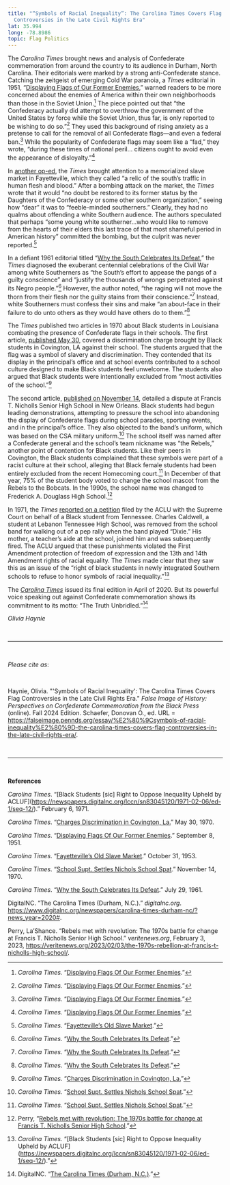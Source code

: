 ```yaml
---
title: "“Symbols of Racial Inequality”: The Carolina Times Covers Flag
  Controversies in the Late Civil Rights Era"
lat: 35.994
long: -78.8986
topic: Flag Politics
---
```

The *Carolina Times* brought news and analysis of Confederate commemoration from around the country to its audience in Durham, North Carolina. Their editorials were marked by a strong anti-Confederate stance. Catching the zeitgeist of emerging Cold War paranoia, a *Times* editorial in 1951, “[Displaying Flags of Our Former Enemies](https://newspapers.digitalnc.org/lccn/2020258288/1951-09-08/ed-1/seq-2/),” warned readers to be more concerned about the enemies of America within their own neighborhoods than those in the Soviet Union.[^1] The piece pointed out that “the Confederacy actually did attempt to overthrow the government of the United States by force while the Soviet Union, thus far, is only reported to be wishing to do so.”[^2] They used this background of rising anxiety as a pretense to call for the removal of all Confederate flags—and even a federal ban.[^3] While the popularity of Confederate flags may seem like a “fad,” they wrote, “during these times of national peril… citizens ought to avoid even the appearance of disloyalty.”[^4]

In [another op-ed](https://newspapers.digitalnc.org/search/pages/results/?proxtext=&proxdistance=&ortext=&andtext=fayetteville%27s+old+slave+market&phrasetext=&county=&date1=&date2=&lccn=sn83045120&lccn=2020258288&page=2&sort=date), the *Times* brought attention to a memorialized slave market in Fayetteville, which they called “a relic of the south’s traffic in human flesh and blood.” After a bombing attack on the market, the *Times* wrote that it would “no doubt be restored to its former status by the Daughters of the Confederacy or some other southern organization,” seeing how “dear” it was to “feeble-minded southerners.” Clearly, they had no qualms about offending a white Southern audience. The authors speculated that perhaps “some young white southerner...who would like to remove from the hearts of their elders this last trace of that most shameful period in American history” committed the bombing, but the culprit was never reported.[^5]

In a defiant 1961 editorial titled “[Why the South Celebrates Its Defeat](https://newspapers.digitalnc.org/lccn/sn83045120/1961-07-29/ed-1/seq-2/),” the *Times* diagnosed the exuberant centennial celebrations of the Civil War among white Southerners as “the South’s effort to appease the pangs of a guilty conscience” and “justify the thousands of wrongs perpetrated against its Negro people.”[^6] However, the author noted, “the raging will not move the thorn from their flesh nor the guilty stains from their conscience.”[^7] Instead, white Southerners must confess their sins and make “an about-face in their failure to do unto others as they would have others do to them.”[^8]

The *Times* published two articles in 1970 about Black students in Louisiana combating the presence of Confederate flags in their schools. The first article, [published May 30](https://newspapers.digitalnc.org/lccn/sn83045120/1970-05-30/ed-1/seq-15/), covered a discrimination charge brought by Black students in Covington, LA against their school. The students argued that the flag was a symbol of slavery and discrimination. They contended that its display in the principal’s office and at school events contributed to a school culture designed to make Black students feel unwelcome. The students also argued that Black students were intentionally excluded from “most activities of the school.”[^9]

The second article, [published on November 14](https://newspapers.digitalnc.org/lccn/sn83045120/1970-11-14/ed-1/seq-13/), detailed a dispute at Francis T. Nicholls Senior High School in New Orleans. Black students had begun leading demonstrations, attempting to pressure the school into abandoning the display of Confederate flags during school parades, sporting events, and in the principal’s office. They also objected to the band’s uniform, which was based on the CSA military uniform.[^10] The school itself was named after a Confederate general and the school’s team nickname was “the Rebels,” another point of contention for Black students. Like their peers in Covington, the Black students complained that these symbols were part of a racist culture at their school, alleging that Black female students had been entirely excluded from the recent Homecoming court.[^11] In December of that year, 75% of the student body voted to change the school mascot from the Rebels to the Bobcats. In the 1990s, the school name was changed to Frederick A. Douglass High School.[^12]

In 1971, the *Times* [reported on a petition](https://newspapers.digitalnc.org/lccn/sn83045120/1971-02-06/ed-1/seq-12/) filed by the ACLU with the Supreme Court on behalf of a Black student from Tennessee. Charles Caldwell, a student at Lebanon Tennessee High School, was removed from the school band for walking out of a pep rally when the band played “Dixie.” His mother, a teacher’s aide at the school, joined him and was subsequently fired. The ACLU argued that these punishments violated the First Amendment protection of freedom of expression and the 13th and 14th Amendment rights of racial equality. The *Times* made clear that they saw this as an issue of the “right of black students in newly integrated Southern schools to refuse to honor symbols of racial inequality.”[^13]

The *[Carolina Times](https://www.digitalnc.org/newspapers/carolina-times-durham-nc/?news_year=2020)* issued its final edition in April of 2020. But its powerful voice speaking out against Confederate commemoration shows its commitment to its motto: “The Truth Unbridled.”[^14]

*Olivia Haynie*

<br>

<hr>

<br>

*Please cite as*: 

<br>

Haynie, Olivia. "'Symbols of Racial Inequality': The Carolina Times Covers Flag Controversies in the Late Civil Rights Era." *False Image of History: Perspectives on Confederate Commemoration from the Black Press* (online). Fall 2024 Edition. Schaefer, Donovan O., ed. URL = https://falseimage.pennds.org/essay/%E2%80%9Csymbols-of-racial-inequality%E2%80%9D-the-carolina-times-covers-flag-controversies-in-the-late-civil-rights-era/.

<br>

<hr>

<br>

**References**

*Carolina Times*. “\[Black Students [sic] Right to Oppose Inequality Upheld by ACLUF](https://newspapers.digitalnc.org/lccn/sn83045120/1971-02-06/ed-1/seq-12/).” February 6, 1971.

*Carolina Times*. “[Charges Discrimination in Covington, La.](https://newspapers.digitalnc.org/lccn/sn83045120/1970-05-30/ed-1/seq-15/)” May 30, 1970.

*Carolina Times*. “[Displaying Flags Of Our Former Enemies](https://newspapers.digitalnc.org/lccn/2020258288/1951-09-08/ed-1/seq-2/).” September 8, 1951.

*Carolina Times*. “[Fayetteville’s Old Slave Market](https://newspapers.digitalnc.org/lccn/sn83045120/1953-10-31/ed-1/seq-2/#words=FAYETTEVILLE+Fayetteville+market+old+slave).” October 31, 1953.

*Carolina Times*. “[School Supt. Settles Nichols School Spat](https://newspapers.digitalnc.org/lccn/sn83045120/1970-11-14/ed-1/seq-13/).” November 14, 1970.

*Carolina Times*. “[Why the South Celebrates Its Defeat](https://newspapers.digitalnc.org/lccn/sn83045120/1961-07-29/ed-1/seq-2/).” July 29, 1961.

DigitalNC. “The Carolina Times (Durham, N.C.).” *digitalnc.org*. https://www.digitalnc.org/newspapers/carolina-times-durham-nc/?news_year=2020#.

Perry, La’Shance. “Rebels met with revolution: The 1970s battle for change at Francis T. Nicholls Senior High School.” *veritenews.org*, February 3, 2023, https://veritenews.org/2023/02/03/the-1970s-rebellion-at-francis-t-nicholls-high-school/.

[^1]: *Carolina Times.* “[Displaying Flags Of Our Former Enemies](https://newspapers.digitalnc.org/lccn/2020258288/1951-09-08/ed-1/seq-2/).”

[^2]: *Carolina Times.* “[Displaying Flags Of Our Former Enemies](https://newspapers.digitalnc.org/lccn/2020258288/1951-09-08/ed-1/seq-2/).”

[^3]: *Carolina Times.* “[Displaying Flags Of Our Former Enemies](https://newspapers.digitalnc.org/lccn/2020258288/1951-09-08/ed-1/seq-2/).”

[^4]: *Carolina Times.* “[Displaying Flags Of Our Former Enemies](https://newspapers.digitalnc.org/lccn/2020258288/1951-09-08/ed-1/seq-2/).”

[^5]: *Carolina Times*. “[Fayetteville’s Old Slave Market](https://newspapers.digitalnc.org/lccn/sn83045120/1953-10-31/ed-1/seq-2/#words=FAYETTEVILLE+Fayetteville+market+old+slave).”

[^6]: *Carolina Times*. “[Why the South Celebrates Its Defeat](https://newspapers.digitalnc.org/lccn/sn83045120/1961-07-29/ed-1/seq-2/).”

[^7]: *Carolina Times*. “[Why the South Celebrates Its Defeat](https://newspapers.digitalnc.org/lccn/sn83045120/1961-07-29/ed-1/seq-2/).”

[^8]: *Carolina Times*. “[Why the South Celebrates Its Defeat](https://newspapers.digitalnc.org/lccn/sn83045120/1961-07-29/ed-1/seq-2/).”

[^9]: *Carolina Times.* “[Charges Discrimination in Covington, La.](https://newspapers.digitalnc.org/lccn/sn83045120/1970-05-30/ed-1/seq-15/)”

[^10]: *Carolina Times.* “[School Supt. Settles Nichols School Spat](https://newspapers.digitalnc.org/lccn/sn83045120/1970-11-14/ed-1/seq-13/).”

[^11]: *Carolina Times.* “[School Supt. Settles Nichols School Spat](https://newspapers.digitalnc.org/lccn/sn83045120/1970-11-14/ed-1/seq-13/).”

[^12]: Perry, “[Rebels met with revolution: The 1970s battle for change at Francis T. Nicholls Senior High School](https://veritenews.org/2023/02/03/the-1970s-rebellion-at-francis-t-nicholls-high-school/).” 

[^13]: *Carolina Times.* “\[Black Students [sic] Right to Oppose Inequality Upheld by ACLUF](https://newspapers.digitalnc.org/lccn/sn83045120/1971-02-06/ed-1/seq-12/).”

[^14]: DigitalNC. “[The Carolina Times (Durham, N.C.)](https://www.digitalnc.org/newspapers/carolina-times-durham-nc/?news_year=2020).”
